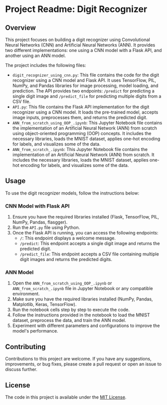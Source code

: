 # Project Readme: Digit Recognizer

## Overview
This project focuses on building a digit recognizer using Convolutional Neural Networks (CNN) and Artificial Neural Networks (ANN). It provides two different implementations: one using a CNN model with a Flask API, and another using an ANN model.

The project includes the following files:
- `digit_recognizer_using_cnn.py`: This file contains the code for the digit recognizer using a CNN model and Flask API. It uses TensorFlow, PIL, NumPy, and Pandas libraries for image processing, model loading, and prediction. The API provides two endpoints: `/predict` for predicting a single digit image and `/predict_file` for predicting multiple digits from a CSV file.
- `API.py`: This file contains the Flask API implementation for the digit recognizer using a CNN model. It loads the pre-trained model, accepts image inputs, preprocesses them, and returns the predicted digit.
- `ANN_from_scratch_using_OOP_.ipynb`: This Jupyter Notebook file contains the implementation of an Artificial Neural Network (ANN) from scratch using object-oriented programming (OOP) concepts. It includes the necessary libraries, loads the MNIST dataset, applies one-hot encoding for labels, and visualizes some of the data.
- `ANN_from_scratch_.ipynb`: This Jupyter Notebook file contains the implementation of an Artificial Neural Network (ANN) from scratch. It includes the necessary libraries, loads the MNIST dataset, applies one-hot encoding for labels, and visualizes some of the data.

## Usage
To use the digit recognizer models, follow the instructions below:

### CNN Model with Flask API
1. Ensure you have the required libraries installed (Flask, TensorFlow, PIL, NumPy, Pandas, flasgger).
2. Run the `API.py` file using Python.
3. Once the Flask API is running, you can access the following endpoints:
   - `/`: This endpoint displays a welcome message.
   - `/predict`: This endpoint accepts a single digit image and returns the predicted digit.
   - `/predict_file`: This endpoint accepts a CSV file containing multiple digit images and returns the predicted digits.

### ANN Model
1. Open the `ANN_from_scratch_using_OOP_.ipynb` or `ANN_from_scratch_.ipynb` file in Jupyter Notebook or any compatible environment.
2. Make sure you have the required libraries installed (NumPy, Pandas, Matplotlib, Keras, TensorFlow).
3. Run the notebook cells step by step to execute the code.
4. Follow the instructions provided in the notebook to load the MNIST dataset, preprocess the data, and train the ANN model.
5. Experiment with different parameters and configurations to improve the model's performance.

## Contributing
Contributions to this project are welcome. If you have any suggestions, improvements, or bug fixes, please create a pull request or open an issue to discuss further.

## License
The code in this project is available under the [MIT License](https://opensource.org/licenses/MIT).
